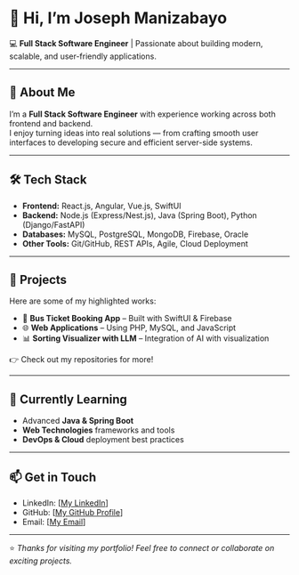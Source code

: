 # 👋 Hi, I’m Joseph Manizabayo  

💻 **Full Stack Software Engineer** | Passionate about building modern, scalable, and user-friendly applications.  

---

## 🚀 About Me
I’m a **Full Stack Software Engineer** with experience working across both frontend and backend.  
I enjoy turning ideas into real solutions — from crafting smooth user interfaces to developing secure and efficient server-side systems.  

---

## 🛠️ Tech Stack
- **Frontend:** React.js, Angular, Vue.js, SwiftUI  
- **Backend:** Node.js (Express/Nest.js), Java (Spring Boot), Python (Django/FastAPI)  
- **Databases:** MySQL, PostgreSQL, MongoDB, Firebase, Oracle  
- **Other Tools:** Git/GitHub, REST APIs, Agile, Cloud Deployment  

---

## 📂 Projects
Here are some of my highlighted works:
- 🎫 **Bus Ticket Booking App** – Built with SwiftUI & Firebase  
- 🌐 **Web Applications** – Using PHP, MySQL, and JavaScript  
- 📊 **Sorting Visualizer with LLM** – Integration of AI with visualization  

👉 Check out my repositories for more!  

---

## 🌱 Currently Learning
- Advanced **Java & Spring Boot**  
- **Web Technologies** frameworks and tools  
- **DevOps & Cloud** deployment best practices  

---

## 📫 Get in Touch
- LinkedIn: [[My LinkedIn](https://www.linkedin.com/in/manjoseph/)]  
- GitHub: [[My GitHub Profile](https://github.com/ManJoseph)]  
- Email: [[My Email](josephmanizabayo7@gmail.com)]

---

⭐️ *Thanks for visiting my portfolio! Feel free to connect or collaborate on exciting projects.*  

